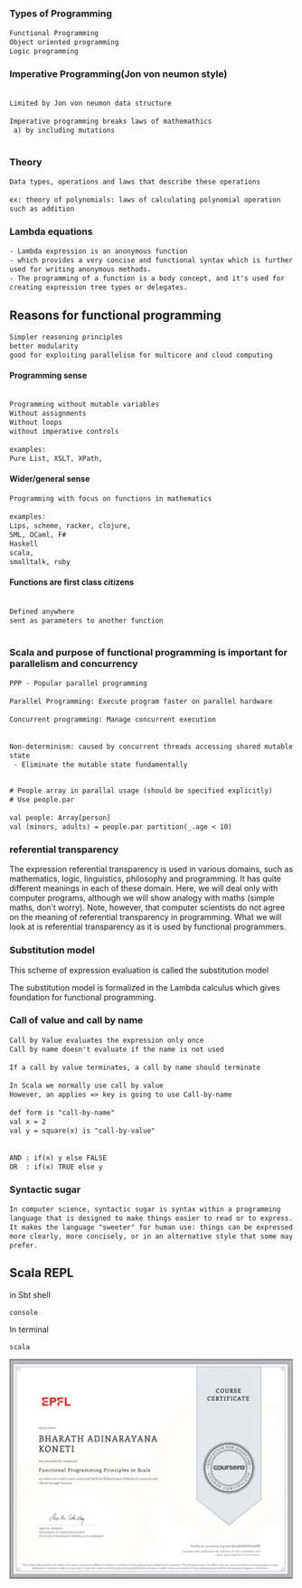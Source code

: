 

### Types of Programming

```
Functional Programming
Object oriented programming
Logic programming
```

### Imperative Programming(Jon von neumon style)

```

Limited by Jon von neumon data structure

Imperative programming breaks laws of mathemathics
 a) by including mutations


```

### Theory

```
Data types, operations and laws that describe these operations

ex: theory of polynomials: laws of calculating polynomial operation such as addition

```


### Lambda equations


```
- Lambda expression is an anonymous function
- which provides a very concise and functional syntax which is further used for writing anonymous methods. 
- The programming of a function is a body concept, and it's used for creating expression tree types or delegates.

```


## Reasons for functional programming

```
Simpler reasoning principles
better modularity
good for exploiting parallelism for multicore and cloud computing
```

#### Programming sense
```

Programming without mutable variables
Without assignments
Without loops
without imperative controls 

examples:
Pure List, XSLT, XPath, 
```

#### Wider/general sense

```
Programming with focus on functions in mathematics

examples:
Lips, scheme, racker, clojure,
SML, OCaml, F#
Haskell
scala,
smalltalk, ruby

```

#### Functions are first class citizens

```

Defined anywhere
sent as parameters to another function


```

### Scala and purpose of functional programming is important for parallelism and concurrency

```
PPP - Popular parallel programming

Parallel Programming: Execute program faster on parallel hardware

Concurrent programming: Manage concurrent execution


Non-determinism: caused by concurrent threads accessing shared mutable state
 - Eliminate the mutable state fundamentally

```

```

# People array in parallal usage (should be specified explicitly)
# Use people.par

val people: Array[person]
val (minors, adults) = people.par partition(_.age < 10)

```


### referential transparency

The expression referential transparency is used in various domains, such as mathematics, logic, linguistics, philosophy and programming. It has quite different meanings in each of these domain. Here, we will deal only with computer programs, although we will show analogy with maths (simple maths, don’t worry). Note, however, that computer scientists do not agree on the meaning of referential transparency in programming. What we will look at is referential transparency as it is used by functional programmers.

### Substitution model

This scheme of expression evaluation is called the substitution model

The substitution model is formalized in the Lambda calculus which gives foundation for functional programming.


### Call of value and call by name

```
Call by Value evaluates the expression only once
Call by name doesn't evaluate if the name is not used

If a call by value terminates, a call by name should terminate

In Scala we normally use call by value
However, an applies => key is going to use Call-by-name

def form is "call-by-name"
val x = 2
val y = square(x) is "call-by-value"


AND : if(x) y else FALSE
OR  : if(x) TRUE else y
```

### Syntactic sugar

```
In computer science, syntactic sugar is syntax within a programming language that is designed to make things easier to read or to express. It makes the language "sweeter" for human use: things can be expressed more clearly, more concisely, or in an alternative style that some may prefer.
```




## Scala REPL

in Sbt shell

```
console
```

In terminal

```terminal
scala
```


![](certificate_fpscala.png)